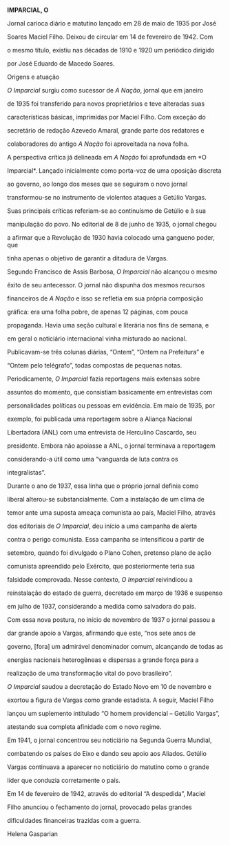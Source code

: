 **IMPARCIAL, O**



Jornal carioca diário e matutino lançado em 28 de maio de 1935 por José

Soares Maciel Filho. Deixou de circular em 14 de fevereiro de 1942. Com

o mesmo título, existiu nas décadas de 1910 e 1920 um periódico dirigido

por José Eduardo de Macedo Soares.



Origens e atuação



*O Imparcial* surgiu como sucessor de *A* *Nação*, jornal que em janeiro

de 1935 foi transferido para novos proprietários e teve alteradas suas

características básicas, imprimidas por Maciel Filho. Com exceção do

secretário de redação Azevedo Amaral, grande parte dos redatores e

colaboradores do antigo *A Nação* foi aproveitada na nova folha.



A perspectiva crítica já delineada em *A* *Nação* foi aprofundada em *O

Imparcial*. Lançado inicialmente como porta-voz de uma oposição discreta

ao governo, ao longo dos meses que se seguiram o novo jornal

transformou-se no instrumento de violentos ataques a Getúlio Vargas.

Suas principais críticas referiam-se ao continuísmo de Getúlio e à sua

manipulação do povo. No editorial de 8 de junho de 1935, o jornal chegou

a afirmar que a Revolução de 1930 havia colocado uma gangueno poder, que

tinha apenas o objetivo de garantir a ditadura de Vargas.



Segundo Francisco de Assis Barbosa, *O* *Imparcial* não alcançou o mesmo

êxito de seu antecessor. O jornal não dispunha dos mesmos recursos

financeiros de *A Nação* e isso se refletia em sua própria composição

gráfica: era uma folha pobre, de apenas 12 páginas, com pouca

propaganda. Havia uma seção cultural e literária nos fins de semana, e

em geral o noticiário internacional vinha misturado ao nacional.

Publicavam-se três colunas diárias, “Ontem”, “Ontem na Prefeitura” e

“Ontem pelo telégrafo”, todas compostas de pequenas notas.



Periodicamente, *O* *Imparcial* fazia reportagens mais extensas sobre

assuntos do momento, que consistiam basicamente em entrevistas com

personalidades políticas ou pessoas em evidência. Em maio de 1935, por

exemplo, foi publicada uma reportagem sobre a Aliança Nacional

Libertadora (ANL) com uma entrevista de Herculino Cascardo, seu

presidente. Embora não apoiasse a ANL, o jornal terminava a reportagem

considerando-a útil como uma “vanguarda de luta contra os

integralistas”.



Durante o ano de 1937, essa linha que o próprio jornal definia como

liberal alterou-se substancialmente. Com a instalação de um clima de

temor ante uma suposta ameaça comunista ao país, Maciel Filho, através

dos editoriais de *O Imparcial*, deu início a uma campanha de alerta

contra o perigo comunista. Essa campanha se intensificou a partir de

setembro, quando foi divulgado o Plano Cohen, pretenso plano de ação

comunista apreendido pelo Exército, que posteriormente teria sua

falsidade comprovada. Nesse contexto, *O* *Imparcial* reivindicou a

reinstalação do estado de guerra, decretado em março de 1936 e suspenso

em julho de 1937, considerando a medida como salvadora do país.



Com essa nova postura, no início de novembro de 1937 o jornal passou a

dar grande apoio a Vargas, afirmando que este, “nos sete anos de

governo, [fora] um admirável denominador comum, alcançando de todas as

energias nacionais heterogêneas e dispersas a grande força para a

realização de uma transformação vital do povo brasileiro”.



*O Imparcial* saudou a decretação do Estado Novo em 10 de novembro e

exortou a figura de Vargas como grande estadista. A seguir, Maciel Filho

lançou um suplemento intitulado “O homem providencial – Getúlio Vargas”,

atestando sua completa afinidade com o novo regime.



Em 1941, o jornal concentrou seu noticiário na Segunda Guerra Mundial,

combatendo os países do Eixo e dando seu apoio aos Aliados. Getúlio

Vargas continuava a aparecer no noticiário do matutino como o grande

líder que conduzia corretamente o país.



Em 14 de fevereiro de 1942, através do editorial “A despedida”, Maciel

Filho anunciou o fechamento do jornal, provocado pelas grandes

dificuldades financeiras trazidas com a guerra.



Helena Gasparian




